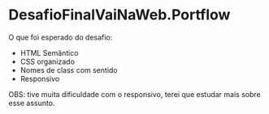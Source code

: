 # DesafioFinalVaiNaWeb.Portflow

O que foi esperado do desafio:
- HTML Semântico
- CSS organizado 
- Nomes de class com sentido
- Responsivo

OBS: tive muita dificuldade com o responsivo, terei que estudar mais sobre esse assunto.
